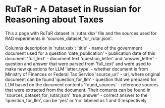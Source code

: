 # RuTaR - A Dataset in Russian for Reasoning about Taxes

This a page with RuTaR dataset in 'rutar.xlsx' file and the sources used for RAG experiments in 'sources_dataset_for_rutar.json'.

Columns description in 'rutar.xslx':
'title' - name of the government document used for a question
'date_publication' - publication date of this document
'full_text' - document text
'question_letter' and 'answer_letter' - question and answer that were parsed from 'full_text' and were used to make new questions for LLM
'letter_type' - whether document is from Ministry of Finances or Federal Tax Service
'source_url' - url, where original document can be found
'question_for_llm' - question that we prepared for LLM based on the document contents
'found_sources' - reference sources that were extracted from the document. Their contents can be found in 'sources_dataset_for_rutar.json'
'true_answer' - correct answer to the 'question_for_llm', can be 'yes' or 'no' labeled as 1 and 0 respectively
